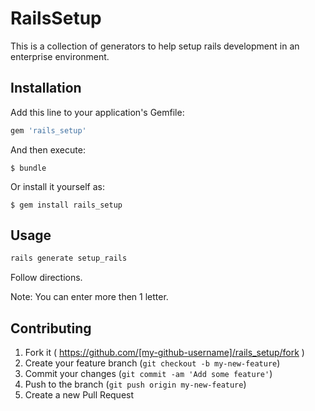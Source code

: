 # RailsSetup

This is a collection of generators to help setup rails development in an enterprise environment.

## Installation

Add this line to your application's Gemfile:

```ruby
gem 'rails_setup'
```

And then execute:

    $ bundle

Or install it yourself as:

    $ gem install rails_setup

## Usage

```ruby
rails generate setup_rails
```
Follow directions.

Note: You can enter more then 1 letter.


## Contributing

1. Fork it ( https://github.com/[my-github-username]/rails_setup/fork )
2. Create your feature branch (`git checkout -b my-new-feature`)
3. Commit your changes (`git commit -am 'Add some feature'`)
4. Push to the branch (`git push origin my-new-feature`)
5. Create a new Pull Request
